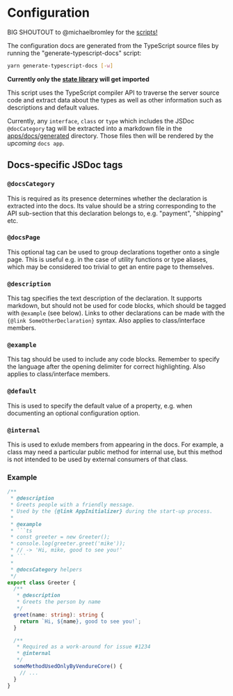 # Configuration

BIG SHOUTOUT to @michaelbromley for the [scripts!](https://github.com/vendure-ecommerce/vendure/tree/master/docs)

The configuration docs are generated from the TypeScript source files by running the "generate-typescript-docs" script:

```bash
yarn generate-typescript-docs [-w]
```

**Currently only the [state library](./libs/state/src) will get imported**

This script uses the TypeScript compiler API to traverse the server source code and extract data about the types as well as other information such as descriptions and default values.

Currently, any `interface`, `class` or `type` which includes the JSDoc `@docCategory` tag will be extracted into a markdown file in
the [apps/docs/generated](./apps/docs/generated) directory. Those files then will be rendered by the _upcoming_ `docs app`.

## Docs-specific JSDoc tags

### `@docsCategory`

This is required as its presence determines whether the declaration is extracted into the docs. Its value should be a string corresponding to the API sub-section that this declaration belongs to, e.g. "payment", "shipping" etc.

### `@docsPage`

This optional tag can be used to group declarations together onto a single page. This is useful e.g. in the case of utility functions or
type aliases, which may be considered too trivial to get an entire page to themselves.

### `@description`

This tag specifies the text description of the declaration. It supports markdown, but should not be used for code blocks, which should be tagged with `@example` (see below). Links to other declarations can be made with the `{@link SomeOtherDeclaration}` syntax. Also applies to class/interface members.

### `@example`

This tag should be used to include any code blocks. Remember to specify the language after the opening delimiter for correct highlighting. Also applies to class/interface members.

### `@default`

This is used to specify the default value of a property, e.g. when documenting an optional configuration option.

### `@internal`

This is used to exlude members from appearing in the docs. For example, a class may need a particular
public method for internal use, but this method is not intended to be used by external consumers of that
class.

### Example

````ts
/**
 * @description
 * Greets people with a friendly message.
 * Used by the {@link AppInitializer} during the start-up process.
 *
 * @example
 * ```ts
 * const greeter = new Greeter();
 * console.log(greeter.greet('mike'));
 * // -> 'Hi, mike, good to see you!'
 * ```
 *
 * @docsCategory helpers
 */
export class Greeter {
  /**
   * @description
   * Greets the person by name
   */
  greet(name: string): string {
    return `Hi, ${name}, good to see you!`;
  }

  /**
   * Required as a work-around for issue #1234
   * @internal
   */
  someMethodUsedOnlyByVendureCore() {
    // ...
  }
}
````
